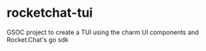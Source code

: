 # rocketchat-tui

GSOC project to create a TUI using the charm UI components and Rocket.Chat's go sdk
